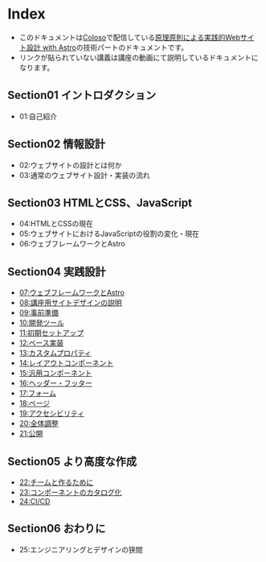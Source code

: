 Index
==

- このドキュメントは[Coloso](https://coloso.jp/)で配信している[原理原則による実践的Webサイト設計 with Astro](https://coloso.jp/programming/productdesigner-kogiso-jp)の技術パートのドキュメントです。
- リンクが貼られていない講義は講座の動画にて説明しているドキュメントになります。

## Section01 イントロダクション

- 01:自己紹介

## Section02 情報設計

- 02:ウェブサイトの設計とは何か
- 03:通常のウェブサイト設計・実装の流れ

## Section03 HTMLとCSS、JavaScript

- 04:HTMLとCSSの現在
- 05:ウェブサイトにおけるJavaScriptの役割の変化・現在
- 06:ウェブフレームワークとAstro

## Section04 実践設計

- [07:ウェブフレームワークとAstro](section04/07.md)
- [08:講座用サイトデザインの説明](section04/08.md)
- [09:事前準備](section04/09.md)
- [10:開発ツール](section04/10.md)
- [11:初期セットアップ](section04/11.md)
- [12:ベース実装](section04/12.md)
- [13:カスタムプロパティ](section04/13.md)
- [14:レイアウトコンポーネント](section04/14.md)
- [15:汎用コンポーネント](section04/15.md)
- [16:ヘッダー・フッター](section04/16.md)
- [17:フォーム](section04/17.md)
- [18:ページ](section04/18.md)
- [19:アクセシビリティ](section04/19.md)
- [20:全体調整](section04/20.md)
- [21:公開](section04/21.md)

## Section05 より高度な作成

- [22:チームと作るために](section04/22.md)
- [23:コンポーネントのカタログ化](section04/23.md)
- [24:CI/CD](section04/24.md)

## Section06 おわりに

- 25:エンジニアリングとデザインの狭間